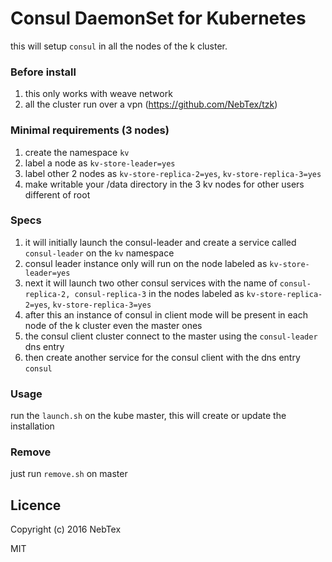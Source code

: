 # Consul DaemonSet for Kubernetes 

this will setup `consul`  in all the nodes of the k cluster.

### Before install

1. this only works with weave network
2. all the cluster run over a vpn  (https://github.com/NebTex/tzk)

### Minimal requirements (3 nodes)

1. create the namespace `kv`
2. label a node as `kv-store-leader=yes`
3. label other 2 nodes as `kv-store-replica-2=yes`, `kv-store-replica-3=yes`
4. make writable your /data directory in the 3 kv nodes for other users different of root

### Specs

1. it will initially launch the consul-leader and create a service called `consul-leader` on the `kv` namespace
2. consul leader instance only will run on the node labeled as `kv-store-leader=yes`
3. next it will launch two other consul services with the name of `consul-replica-2, consul-replica-3` in the nodes labeled as `kv-store-replica-2=yes`, `kv-store-replica-3=yes`
4. after this an instance of consul in client mode will be present in each node of the k cluster even the master ones
5. the consul client cluster connect to the master using the `consul-leader` dns entry
6. then create another service for the consul client with the dns entry `consul`

### Usage

run the `launch.sh` on the kube master, this will create or update the installation 

### Remove

just run `remove.sh` on master


## Licence

Copyright (c) 2016 NebTex

MIT
